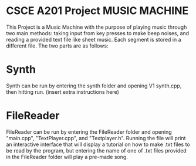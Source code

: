 # CSCE A201 Project MUSIC MACHINE

This Project is a Music Machine with the purpose of playing music through two main methods: taking input from key presses to make beep noises, and reading a provided text file like sheet music. Each segment is stored in a different file.
The two parts are as follows:

# Synth
   Synth can be run by entering the synth folder and opening V1 synth.cpp, then hitting run. (insert extra instructions here)

# FileReader
  FileReader can be run by entering the FileReader folder and opening "main.cpp", "TextPlayer.cpp", and "Textplayer.h". Running the file will print an interactive interface that will display a tutorial on how to make .txt files to be read by the program, but entering the name of one of .txt files provided in the FileReader folder will play a pre-made song. 
